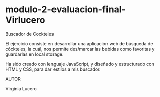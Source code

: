 # modulo-2-evaluacion-final-Virlucero
Buscador de Cockteles 


El ejercicio consiste en desarrollar una aplicación web de búsqueda de cóckteles, la cuál, nos permite des/marcar las bebidas como favoritas y guardarlas en local storage. 

Ha sido creado con lenguaje JavaScript, y diseñado y estructurado con HTML y CSS, para dar estilos a mis buscador. 

AUTOR 

Virginia Lucero 
